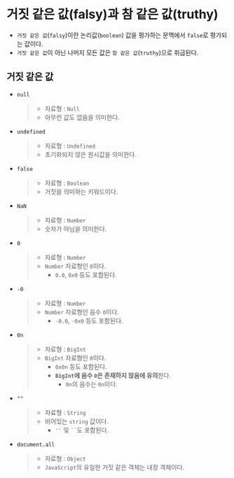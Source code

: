 # 거짓 같은 값(falsy)과 참 같은 값(truthy)

- `거짓 같은 값`(`falsy`)이란 논리값(`boolean`) 값을 평가하는 문맥에서 `false`로 평가되는 값이다.
- `거짓 같은 값`이 아닌 나머지 모든 값은 `참 같은 값`(`truthy`)으로 취급된다.

## 거짓 같은 값

- `null`

  > - 자료형 : `Null`
  > - 아무런 값도 없음을 의미한다.

- `undefined`

  > - 자료형 : `Undefined`
  > - 초기화되지 않은 원시값을 의미한다.

- `false`

  > - 자료형 : `Boolean`
  > - 거짓을 의미하는 키워드이다.

- `NaN`

  > - 자료형 : `Number`
  > - 숫자가 아님을 의미한다.

- `0`

  > - 자료형 : `Number`
  > - `Number` 자료형인 `0`이다.
  >   - `0.0`, `0x0` 등도 포함된다.

- `-0`

  > - 자료형 : `Number`
  > - `Number` 자료형인 음수 `0`이다.
  >   - `-0.0`, `-0x0` 등도 포함된다.

- `0n`

  > - 자료형 : `BigInt`
  > - `BigInt` 자료형인 `0`이다.
  >   - `0x0n` 등도 포함된다.
  >   - **`BigInt`에 음수 `0`은 존재하지 않음에 유의**한다.
  >     - `0n`의 음수는 `0n`이다.

- `""`

  > - 자료형 : `String`
  > - 비어있는 `string` 값이다.
  >   - `''` 및 ``` `` ```도 포함된다.

- `document.all`

  > - 자료형 : `Object`
  > - `JavaScript`의 유일한 거짓 같은 객체는 내장 객체이다.
